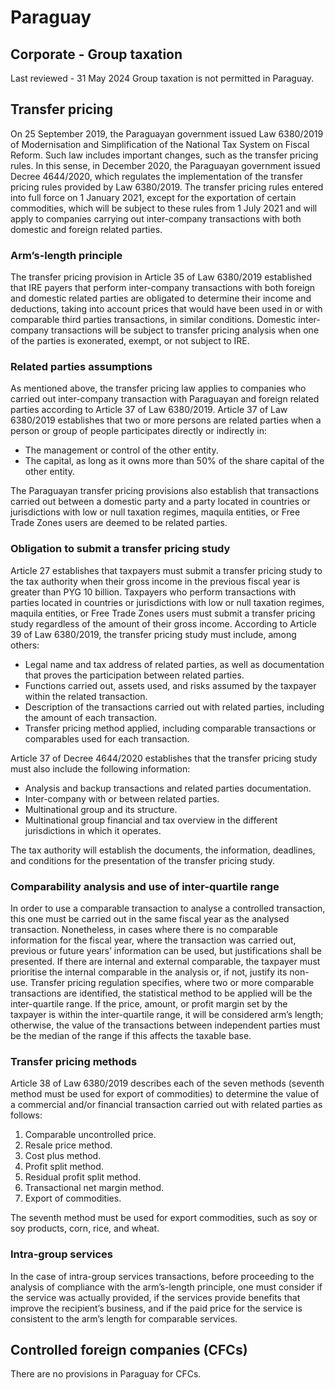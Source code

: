 # Paraguay
## Corporate - Group taxation
Last reviewed - 31 May 2024
Group taxation is not permitted in Paraguay.
## Transfer pricing
On 25 September 2019, the Paraguayan government issued Law 6380/2019 of Modernisation and Simplification of the National Tax System on Fiscal Reform. Such law includes important changes, such as the transfer pricing rules. 
In this sense, in December 2020, the Paraguayan government issued Decree 4644/2020, which regulates the implementation of the transfer pricing rules provided by Law 6380/2019. 
The transfer pricing rules entered into full force on 1 January 2021, except for the exportation of certain commodities, which will be subject to these rules from 1 July 2021 and will apply to companies carrying out inter-company transactions with both domestic and foreign related parties.
### Arm’s-length principle
The transfer pricing provision in Article 35 of Law 6380/2019 established that IRE payers that perform inter-company transactions with both foreign and domestic related parties are obligated to determine their income and deductions, taking into account prices that would have been used in or with comparable third parties transactions, in similar conditions.
Domestic inter-company transactions will be subject to transfer pricing analysis when one of the parties is exonerated, exempt, or not subject to IRE. 
### Related parties assumptions
As mentioned above, the transfer pricing law applies to companies who carried out inter-company transaction with Paraguayan and foreign related parties according to Article 37 of Law 6380/2019. 
Article 37 of Law 6380/2019 establishes that two or more persons are related parties when a person or group of people participates directly or indirectly in: 
  * The management or control of the other entity.
  * The capital, as long as it owns more than 50% of the share capital of the other entity.


The Paraguayan transfer pricing provisions also establish that transactions carried out between a domestic party and a party located in countries or jurisdictions with low or null taxation regimes, maquila entities, or Free Trade Zones users are deemed to be related parties. 
### Obligation to submit a transfer pricing study
Article 27 establishes that taxpayers must submit a transfer pricing study to the tax authority when their gross income in the previous fiscal year is greater than PYG 10 billion. Taxpayers who perform transactions with parties located in countries or jurisdictions with low or null taxation regimes, maquila entities, or Free Trade Zones users must submit a transfer pricing study regardless of the amount of their gross income. 
According to Article 39 of Law 6380/2019, the transfer pricing study must include, among others: 
  * Legal name and tax address of related parties, as well as documentation that proves the participation between related parties.
  * Functions carried out, assets used, and risks assumed by the taxpayer within the related transaction.
  * Description of the transactions carried out with related parties, including the amount of each transaction.
  * Transfer pricing method applied, including comparable transactions or comparables used for each transaction. 


Article 37 of Decree 4644/2020 establishes that the transfer pricing study must also include the following information:
  * Analysis and backup transactions and related parties documentation.
  * Inter-company with or between related parties.
  * Multinational group and its structure.
  * Multinational group financial and tax overview in the different jurisdictions in which it operates.


The tax authority will establish the documents, the information, deadlines, and conditions for the presentation of the transfer pricing study.
### Comparability analysis and use of inter-quartile range 
In order to use a comparable transaction to analyse a controlled transaction, this one must be carried out in the same fiscal year as the analysed transaction.
Nonetheless, in cases where there is no comparable information for the fiscal year, where the transaction was carried out, previous or future years’ information can be used, but justifications shall be presented.
If there are internal and external comparable, the taxpayer must prioritise the internal comparable in the analysis or, if not, justify its non-use. 
Transfer pricing regulation specifies, where two or more comparable transactions are identified, the statistical method to be applied will be the inter-quartile range. 
If the price, amount, or profit margin set by the taxpayer is within the inter-quartile range, it will be considered arm’s length; otherwise, the value of the transactions between independent parties must be the median of the range if this affects the taxable base.
### Transfer pricing methods 
Article 38 of Law 6380/2019 describes each of the seven methods (seventh method must be used for export of commodities) to determine the value of a commercial and/or financial transaction carried out with related parties as follows: 
  1. Comparable uncontrolled price.
  2. Resale price method.
  3. Cost plus method.
  4. Profit split method.
  5. Residual profit split method.
  6. Transactional net margin method.
  7. Export of commodities. 


The seventh method must be used for export commodities, such as soy or soy products, corn, rice, and wheat. 
### Intra-group services 
In the case of intra-group services transactions, before proceeding to the analysis of compliance with the arm’s-length principle, one must consider if the service was actually provided, if the services provide benefits that improve the recipient’s business, and if the paid price for the service is consistent to the arm’s length for comparable services.
## Controlled foreign companies (CFCs)
There are no provisions in Paraguay for CFCs.
